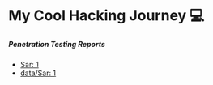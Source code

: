 # My Cool Hacking Journey 💻


##### Penetration Testing Reports
- [Sar: 1](sar1.md)
- [data/Sar: 1](data/sar1.md)
